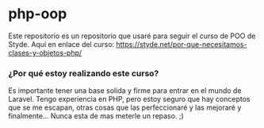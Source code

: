 # php-oop

<p>Este repositorio es un repositorio que usaré para seguir el curso de POO de Styde. Aquí en enlace del curso: <a href="https://styde.net/por-que-necesitamos-clases-y-objetos-php/" target="_blank">https://styde.net/por-que-necesitamos-clases-y-objetos-php/</a>
</p>

<h3>¿Por qué estoy realizando este curso?</h3>

<p>
Es importante tener una base solida y firme para entrar en el mundo de Laravel. Tengo experiencia en PHP, pero estoy seguro que hay conceptos que se me escapan, otras cosas que las perfeccionaré y las mejoraré y finalmente... Nunca esta de mas meterle un repaso. ;)</p>
